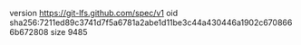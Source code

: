 version https://git-lfs.github.com/spec/v1
oid sha256:7211ed89c3741d7f5a6781a2abe1d11be3c44a430446a1902c6708666b672808
size 9485
